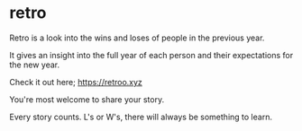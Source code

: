 # retro
Retro is a look into the wins and loses of people in the previous year.

It gives an insight into the full year of each person and their expectations for the new year.

Check it out here; https://retroo.xyz

You're most welcome to share your story. 

Every story counts. L's or W's, there will always be something to learn.
